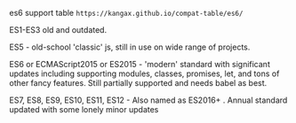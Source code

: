 es6 support table `https://kangax.github.io/compat-table/es6/`

ES1-ES3 old and outdated.

ES5 - old-school 'classic' js, still in use on wide range of projects.

ES6 or ECMAScript2015 or ES2015 - 'modern' standard with significant updates including supporting 
modules, classes, promises, let, and tons of other fancy features. 
Still partially supported and needs babel as best.

ES7, ES8, ES9, ES10, ES11, ES12 - Also named as ES2016+ . Annual standard updated with some lonely minor updates



